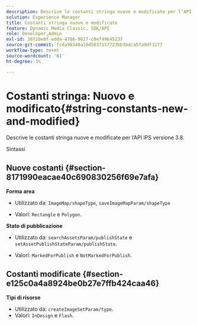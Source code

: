 ```yaml
---
description: Descrive le costanti stringa nuove e modificate per l’API IPS versione 3.8.
solution: Experience Manager
title: Costanti stringa nuove e modificate
feature: Dynamic Media Classic, SDK/API
role: Developer,Admin
exl-id: 38f28e0f-edda-4786-9627-c0ef49645237
source-git-commit: fcda99340a18d5037157723bb3bdca5fa9df3277
workflow-type: tm+mt
source-wordcount: '61'
ht-degree: 3%

---
```


# Costanti stringa: Nuovo e modificato{#string-constants-new-and-modified}

Descrive le costanti stringa nuove e modificate per l’API IPS versione 3.8.

Sintassi

## Nuove costanti {#section-8171990eacae40c690830256f69e7afa}

**Forma area**

* Utilizzato da: `ImageMap/shapeType`, `saveImageMapParam/shapeType`

* Valori: `Rectangle` e `Polygon`.

**Stato di pubblicazione**

* Utilizzato da: `searchAssetsParam/publishState` e `setAssetPublishStateParam/publishState`.

* Valori: `MarkedForPublish` e `NotMarkedForPublish`.

## Costanti modificate {#section-e125c0a4a8924be0b27e7ffb424caa46}

**Tipi di risorse**

* Utilizzato da: `createImageSetParam/type`.
* Valori: `InDesign` e `Flash`.
